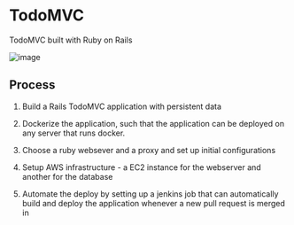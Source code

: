 # TodoMVC
TodoMVC built with Ruby on Rails

![image](https://farm8.staticflickr.com/7225/26925088002_dc58019b38_b.jpg)

## Process

1. Build a Rails TodoMVC application with persistent data

2. Dockerize the application, such that the application can be deployed on any server that runs docker. 

3. Choose a ruby websever and a proxy and set up initial configurations

4. Setup AWS infrastructure - a EC2 instance for the webserver and another for the database

5. Automate the deploy by setting up a jenkins job that can automatically build and deploy the application whenever a new pull request is merged in 


